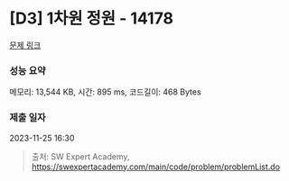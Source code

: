 # [D3] 1차원 정원 - 14178 

[문제 링크](https://swexpertacademy.com/main/code/problem/problemDetail.do?contestProbId=AX_N3oSqcyUDFARi) 

### 성능 요약

메모리: 13,544 KB, 시간: 895 ms, 코드길이: 468 Bytes

### 제출 일자

2023-11-25 16:30



> 출처: SW Expert Academy, https://swexpertacademy.com/main/code/problem/problemList.do